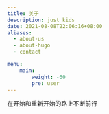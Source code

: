 ```yaml
---
title: 关于
description: just kids 
date: 2021-08-08T22:06:16+08:00
aliases:
  - about-us
  - about-hugo
  - contact

menu:
    main: 
        weight: -60
        pre: user
---
```


 在开始和重新开始的路上不断前行
